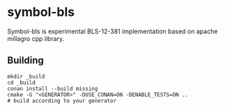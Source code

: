 # symbol-bls

Symbol-bls is experimental BLS-12-381 implementation based on apache millagro cpp library.

## Building

```
mkdir _build
cd _build
conan install --build missing
cmake -G "<GENERATOR>" -DUSE_CONAN=ON -DENABLE_TESTS=ON ..
# build according to your generator
```


[catapult-server]: https://github.com/nemtech/catapult-server
